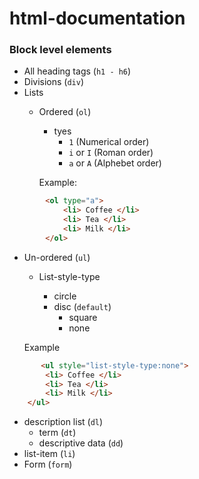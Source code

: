 # html-documentation
### Block level elements
* All heading tags (`h1 - h6`)
* Divisions (`div`)
* Lists
  * Ordered (`ol`)
  	* tyes
		* `1` (Numerical order)
		* `i` or `I` (Roman order)
		* `a` or `A` (Alphebet order)
		
	Example:
```html
		<ol type="a">
			<li> Coffee </li>
			<li> Tea </li>
			<li> Milk </li>
		</ol>
```

  * Un-ordered (`ul`)
  	* List-style-type
	
		* circle
		* disc (`default`)
    		* square
    		* none
    
    Example
```html
       <ul style="list-style-type:none">
		<li> Coffee </li>
		<li> Tea </li>
		<li> Milk </li>
	</ul>
```

  * description list (`dl`)
    * term (`dt`)
    * descriptive data (`dd`)
  * list-item (`li`)
  * Form (`form`)
